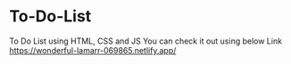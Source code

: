 # To-Do-List
To Do List using HTML, CSS and JS
You can check it out using below Link
https://wonderful-lamarr-069865.netlify.app/

